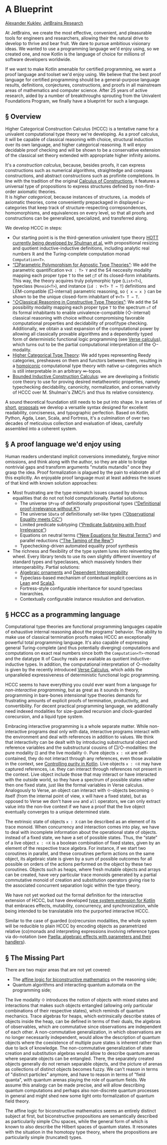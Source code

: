 A Blueprint
===========

[author]: mailto:a@kuklev.com "Alexander Kuklev, JetBrains Research"
[Alexander Kuklev](mailto:a@kuklev.com), [JetBrains Research](https://research.jetbrains.org/researchers/alexander.kuklev/)

At JetBrains, we create the most effective, convenient, and pleasurable tools for engineers and researchers, allowing their the natural drive to develop to thrive and bear fruit. We dare to pursue ambitious visionary ideas. We wanted to use a programming language we'd enjoy using, so we created one, and now Kotlin is the language of choice for millions of software developers worldwide.

If we want to make Kotlin amenable for certified programming, we want a proof language and toolset we'd enjoy using. We believe that the best proof language for certified programming should be a general-purpose language results, definitions, conjectures, constructions, and proofs in all mainstream areas of mathematics and computer science. After 25 years of active research, aided by a number of breakthroughs sprouting from the Univalent Foundations Program, we finally have a blueprint for such a language.

§ Overview
----------

Higher Categorical Construction Calculus (HCCC) is a tentative name for a univalent computational type theory we're developing. As a proof calculus, it will be capable of classical reasoning with choice, structural induction over its own language, and higher categorical reasoning. It will enjoy decidable proof checking and will be shown to be a conservative extension of the classical set theory extended with appropriate higher infinity axioms.

It's a _construction calculus_, because, besides proofs, it can express constructions such as numerical algorithms, straightedge and compass constructions, and abstract constructions such as profinite completions. In line with the tradition of the original [Calculus of Constructions](https://en.wikipedia.org/wiki/Calculus_of_constructions), it features a universal type of propositions to express structures defined by non-first-order axiomatic theories.  
It is _higher categorical_, because instances of structures, i.a. models of axiomatic theories, come conveniently prepackaged in displayed ω-categories that keep track of structure-respecting correpsondences, homomorphisms, and equivalences on every level, so that all proofs and constructions can be generalized, specialized, and transferred along.

We develop HCCC in steps:
- Our starting point is is the third-generation univalent type theory [HOTT currently being developed by Shulman et al.](https://ncatlab.org/nlab/show/higher+observational+type+theory) with propositional resizing and quotient inductive-inductive definitions, including analytic real numbers ℝ and the Turing-complete computation monad `Computation<T>`. 
- [“□Parametric Polymorphism for Agnostic Type Theories”](polymorphism): We add the parametric quantification `∀<X : T> Y` and the S4 neccesity modality mapping each proper type `T` to the set `□T` of its closed-form inhabitants. This way, the theory acquires truly polymorphic type (`List<T>`), typeclass (`Monoid<T>`), and instance (`id : ∀<T> T → T`) definitions and LEM-compatible (□-internal) parametric reasoning, so `{ x ↦ x }` can be shown to be the unique closed-form inhabitant of `∀<T> T → T`.
- [“◇Classical Reasoning in Constructive Type Theories”](modalities): We add the S4 possibility modality mapping each proper type `T` to the spectrum `◇T` of its formal inhabitants to enable univalence-compatible (◇-internal) classical reasoning with choice without compromising favorable computational properties and decidability of proof/type checking. Additionally, we obtain a vast expansion of the computational power by allowing all classically provable algorithms and a dependently typed form of deterministic functional logic programming (see [Verse calculus](https://simon.peytonjones.org/verse-calculus/)), which turns out to be the partial computational interpretation of the ◇-modality.
- [Higher Categorical Type Theory](reedy-types): We add types representing Reedy categories, presheaves on them and functors between them, resulting in a [homoiconic](https://homotopytypetheory.org/2014/03/03/hott-should-eat-itself/) computational type theory with native ω-categories which is still interpretable in an arbitrary ∞-topos. 
- [Bounded Inductive Construction Calculus](BICC): we are developing a finitistic core theory to use for proving desired metatheoretic properties, namely typechecking decidability, canonicity, normalization, and conservativity of HCCC over M. Shulman's ZMC/𝕊 and thus its relative consistency.

A sound theoretical foundation still needs to be put into shape. In a series of [short](kotlin_literate.pdf), [proposals](kotlin_academic.pdf) we develop a versatile syntax designed for excellent readability, conciseness, and typographic perfection. Based on Kotlin, Python, Agda, Lean, Scala, and Fortress, it's a culmination of over two decades of meticulous collection and evaluation of ideas, carefully assembled into a coherent system.

§ A proof language we'd enjoy using
-----------------------------------

Human readers understand implicit conversions immediately, forgive minor omissions, and think along with the author, so they are able to bridge nontrivial gaps and transform arguments "mutatis mutandis" once they grasp the idea. Proof formalization is plagued by the pain to elaborate all of this explicitly. An enjoyable proof language must at least address the issues of that kind with known solution approaches:
- Most frustrating are the type mismatch issues caused by obvious equalities that do not not hold computationally. Partial solutions:
   - The universe `SProp` of definitionally propositional types ([“Definitional proof-irrelevance without K”](https://dl.acm.org/doi/10.1145/3290316))
   - The universe `SData` of definitionally set-like types ([“Observational Equality meets CiC”](https://hal.science/hal-04535982v1))
   - Limited predicate subtyping ([“Predicate Subtyping with Proof Irrelevance”](https://arxiv.org/abs/2110.13704))
   - Equations on neutral terms ([“New Equations for Neutral Terms”](https://dl.acm.org/doi/10.1145/2502409.2502411)) and parallel reductions ([“The Taming of the Rew”](https://dl.acm.org/doi/10.1145/3434341))
   - Typechecking-driven automated equality proof synthesis
- The richness and flexibility of the type system lures into reinventing the wheel. Every library tends to use its own slightly different inventory of standard types and typeclasses, which massively hinders their interoperability. Partial solutions:
  - [Algebraic ornaments](https://arxiv.org/abs/1212.3806) and [Dependent Interoperability](https://dl.acm.org/doi/abs/10.1145/2103776.2103779)
  - Typeclass-based mechanism of contextual implicit coercions as in [Lean](https://lean-lang.org/functional_programming_in_lean/type-classes/coercion.html) and [Scala3](https://dotty.epfl.ch/docs/reference/contextual/conversions.html).
  - Fortress-style configurable inheritance for sound typeclass hierarchies.
  - Contextually configurable instance resulution and derivation.

§ HCCC as a programming language
--------------------------------

Computational type theories are functional programming languages capable of exhaustive internal reasoning about the programs' behavior. The ability to make use of classical termination proofs makes HCCC an exceptionally powerful total programming language. It's also capable of expressing general Turing-complete (and thus potentially diverging) computations and computations on exact real numbers since both the `Computation<T>`-monad and the datatype ℝ of Cauchy reals are available as quotient inductive-inductive types. In addition, the computational interpretation of ◇-modality is given by the recently introduced [Verse Calculus](https://simon.peytonjones.org/verse-calculus/), which adds the unparalleled expressiveness of deterministic functional logic programming.

HCCC seems to have everything you could ever want from a language for _non-interactive programming_, but as great as it sounds in theory, programming in bare-bones intensional type theories demands for frustrating amounts of explicit proofs of termination, productivity, and convertibility. For decent practical programming language, we additionally need indexed modalities for size-guarded recursion and clock-guarded corecursion, and a liquid type system.

Embracing interactive programming is a whole separate matter. While non-interactive programs deal only with data, interactive programs interact with the environment and deal with references in addition to values. We think that interactivity can be dealt with by introducing substructural object and reference variables and the substructural cousins of □/◇-modalities: the pure modality ⊡ and the live modality ⟐. Pure objects `x : ⊡X` are self-contained, they do not interact through any references, even those available in the context, see [Controlling purity in Kotlin](kotlin_purity.pdf). Live objects `x : ⟐X` may have captured references, i.e. they can interact through references not present in the context. Live object include those that may interact or have interacted with the outside world, so they have a spectrum of possible states rather then one fixed state, just like the formal variables in Verse calculus. Analogously to Verse, an object can interact with ⟐-objects becoming ⟐ itself (from the internal point of view, x will have a fixed state), but as opposed to Verse we don't have `one` and `all` operators, we can only extract value into the non-live context if we have a proof that the live object eventually converges to a unique determined state.

The extrinsic state of objects `x : X` can be described as an element of its trace monoid. When concurrency and interaction comes into play, we have to deal with incomplete information about the operational state of objects. instead of a fixed state, we have a set of possible states. Thus, the “state” of a live object `x : ⟐X` is a boolean combination of fixed states, given by an element of the respective trace algebra. For instance, if we start two coroutines in parallel, and these coroutines perform actions on the same object, its algebraic state is given by a sum of possible outcomes for all possible on orders of the actions performed on the object by these two coroutines. Objects such as heaps, where fresh mutable objects and arrays can be created, have very particular trace monoids generated by a partial commutative monoid of creation and substitution operators giving rise to the associated concurrent separation logic within the type theory.

We have not yet worked out the formal definition for the interactive extension of HCCC, but have developed [type system extension for Kotlin](kotlin_objects.pdf) that embraces effects, mutability, concurrency, and synchronization, while being intended to be translatable into the purported interactive HCCC.

Similar to the case of guarded (co)recursion modalities, the whole system will be reducible to plain HCCC by encoding objects as parametrized relative (co)monads and interpreting expressions involving reference types via do-notation (see [Paella: algebraic effects with parameters and their handlers](https://icfp24.sigplan.org/details/hope-2024-papers/7)).


§ The Missing Part
------------------

There are two major areas that are not yet covered:
- The [affine logic for biconstructive mathematics](https://arxiv.org/abs/1805.07518) on the reasoning side;
- Quantum algorithms and interacting quantum automata on the programming side;

The live modality ⟐ introduces the notion of objects with mixed states and interactions that makes such objects entangled (allowing only particular combinations of their respective states), which reminds of quantum mechanics. Trace algebras for heaps, which extrinsically describe states of objects inside the heap, can be defined in terms of their duals, the algebras of observables, which are commutative since observations are independent of each other. A non-commutative generalization, in which observations are no longer necessarily independent, would allow the description of quantum objects where the coexistence of multiple pure states is inherent rather than due to lack of knowledge. The non-commutative generalization of state creation and substitution algebras would allow to describe quantum arenas where separate objects can be entangled. There, the separately created objects generally do not remain separable objects, and the picture of arenas as collections of distinct objects becomes fuzzy. We can't reason in terms of "distinct particles" anymore, and have to reason in terms of "field quanta", with quantum arenas playing the role of quantum fields. We assume this analogy can be made precise, and will allow describing quantum computations and perhaps also non-discrete quantum processes in general and might shed new some light onto formalization of quantum field theory.

The affine logic for biconstructive mathematics seems an entirely distinct subject at first, but biconstructive propositions are semantically described as particularily simple Chu spaces, while the general form of which is known to also describe the Hilbert spaces of quantum states. It resonates with the situation in the homotopy type theory, where the propositions are particularily simple (truncated) types.
